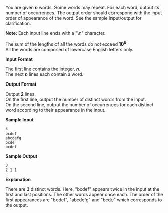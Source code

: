 You are given ***n*** words. Some words may repeat. For each word, output its number of occurrences. The output order should correspond with the input order of appearance of the word. See the sample input/output for clarification.  

**Note:** Each input line ends with a "\n" character.  

The sum of the lengths of all the words do not exceed **10<sup>6</sup>**  
All the words are composed of lowercase English letters only.  

**Input Format**

The first line contains the integer, ***n***.  
The next ***n*** lines each contain a word.  

**Output Format**

Output **2** lines.  
On the first line, output the number of distinct words from the input.  
On the second line, output the number of occurrences for each distinct word according to their appearance in the input.  

**Sample Input**
```
4
bcdef
abcdefg
bcde
bcdef
```

**Sample Output**
```
3
2 1 1
```

**Explanation**

There are **3** distinct words. Here, "bcdef" appears twice in the input at the first and last positions. The other words appear once each. The order of the first appearances are "bcdef", "abcdefg" and "bcde" which corresponds to the output.